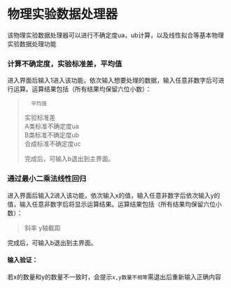 # 物理实验数据处理器

该物理实验数据处理器可以进行不确定度ua，ub计算，以及线性拟合等基本物理实验数据处理功能

### 计算不确定度，实验标准差，平均值

进入界面后输入1进入该功能，依次输入想要处理的数据，输入任意非数字后可进行运算。运算结果包括（所有结果均保留六位小数）：

> 		平均值 	
>
> 	实验标准差 	
> 	A类标准不确定度ua 	
> 	B类标准不确定度ub 	
> 	合成标准不确定度uc
>
> 	完成后，可输入b退出到主界面。

### 通过最小二乘法线性回归

进入界面后输入2进入该功能，依次输入x的值，输入任意非数字后依次输入y的值，输入任意非数字后将显示运算结果。运算结果包括（所有结果均保留六位小数）：

> 斜率 
> y轴截距

完成后，可输入b退出到主界面。

#### 输入验证：

若x的数量和y的数量不一致时，会提示`x,y数量不相等`需退出后重新输入正确内容